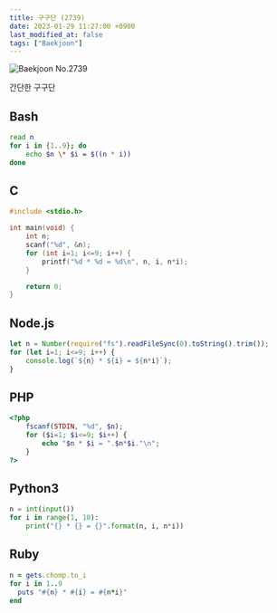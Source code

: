 ```yaml
---
title: 구구단 (2739)
date: 2023-01-29 11:27:00 +0900
last_modified_at: false
tags: ["Baekjoon"]
---
```


![Baekjoon No.2739](https://cdn.jsdelivr.net/gh/kimzuni/cdn/blog/baekjoon-2739.png)

간단한 구구단

## Bash

```bash
read n
for i in {1..9}; do
	echo $n \* $i = $((n * i))
done
```

## C

```c
#include <stdio.h>

int main(void) {
	int n;
	scanf("%d", &n);
	for (int i=1; i<=9; i++) {
		printf("%d * %d = %d\n", n, i, n*i);
	}

	return 0;
}
```

## Node.js

```javascript
let n = Number(require("fs").readFileSync(0).toString().trim());
for (let i=1; i<=9; i++) {
	console.log(`${n} * ${i} = ${n*i}`);
}
```

## PHP

```php
<?php
	fscanf(STDIN, "%d", $n);
	for ($i=1; $i<=9; $i++) {
		echo "$n * $i = ".$n*$i."\n";
	}
?>
```

## Python3

```python
n = int(input())
for i in range(1, 10):
    print("{} * {} = {}".format(n, i, n*i))
```

## Ruby

```ruby
n = gets.chomp.to_i
for i in 1..9
  puts "#{n} * #{i} = #{n*i}"
end
```
